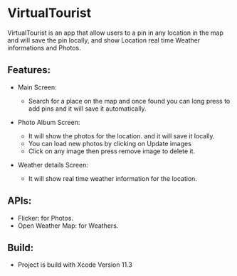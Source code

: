 # VirtualTourist

VirtualTourist is an app that allow users to a pin in any location in the map and will save the pin locally, and show Location real time Weather informations and Photos.

## Features:

- Main Screen:
   - Search for a place on the map and once found you can long press to add pins and it will save it automatically.

- Photo Album Screen:
   - It will show the photos for the location. and it will save it locally.
   - You can load new photos by clicking on Update images
   - Click on any image then press remove image to delete it.
   
- Weather details Screen:
   - It will show real time weather information for the location.

## APIs:
- Flicker: for Photos.
- Open Weather Map: for Weathers.

## Build:
- Project is build with Xcode Version 11.3
